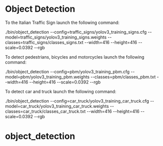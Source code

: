 # Object Detection

To the Italian Traffic Sign launch the following command:

./bin/object_detection --config=traffic_signs/yolov3_training_signs.cfg --model=traffic_signs/yolov3_training_signs.weights --classes=traffic_signs/classes_signs.txt --width=416 --height=416 --scale=0.0392 --rgb

To detect pedestrians, bicycles and motorcycles launch the following command:

./bin/object_detection --config=pbm/yolov3_training_pbm.cfg --model=pbm/yolov3_training_pbm.weights --classes=pbm/classes_pbm.txt --width=416 --height=416 --scale=0.0392 --rgb

To detect car and truck launch the following command: 

./bin/object_detection --config=car_truck/yolov3_training_car_truck.cfg --model=car_truck/yolov3_training_car_truck.weights --classes=car_truck/classes_car_truck.txt --width=416 --height=416 --scale=0.0392 --rgb
# object_detection

